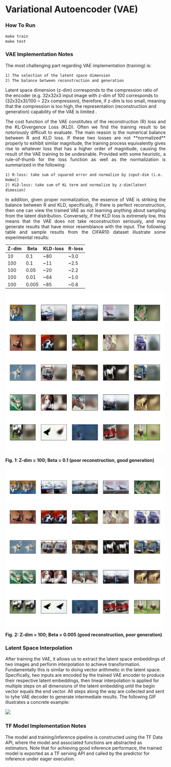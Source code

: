 # Variational Autoencoder (VAE)

### How To Run
```make
make train
make test
```

### VAE Implementation Notes
<p align="justify">
The most challenging part regarding VAE implementation (training) is: 

	1) The selection of the latent space dimension
	2) The balance between reconstruction and generation
	

Latent space dimension (z-dim) corresponds to the compression ratio of the encoder (e.g. 32x32x3 input image with z-dim of 100 corresponds to (32x32x3)/100 ~ 22x compression), therefore, if z-dim is too small, meaning that the compression is too high, the representation (reconstruction and generation) capability of the VAE is limited .
</p>

<p align="justify">
The cost function of the VAE constitutes of the reconstruction (R) loss and the KL-Divergence Loss (KLD). Often we find the training result to be notoriously difficult to evaluate. The main reason is the numerical balance between R and KLD loss. If these two losses are not **normalized** properly to exhibit similar magnitude, the training process equivalently gives rise to whatever loss that has a higher order of magnitude, causing the result of the VAE training to be undesirable. Provided with some heuristic, a rule-of-thumb for the loss function as well as the normalization is summarized in the following:
</p>

	1) R-loss: take sum of squared error and normalize by input-dim (i.e. HxWxC)
	2) KLD-loss: take sum of KL term and normalize by z-dim(latent dimesion) 

<p align="justify">
In addition, given proper normalization, the essence of VAE is striking the balance between R and KLD, specifically, if there is perfect reconstruction, then one can view the trained VAE as not learning anything about sampling from the latent distribution. Conversely, if the KLD loss is extremely low, this means that the VAE does not take reconstruction seriously, and may generate results that have minor resemblance with the input. The following table and sample results from the CIFAR10 dataset illustrate some experimental results:
</p>

|Z-dim   |Beta   |KLD-loss   |R-loss   |
|-----------|----------|---------------|-----------|
|10        |0.1     |~80         |~3.0    |
|100      |0.1     |~11          |~2.5   |
|100      |0.05   |~20          |~2.2   |
|100      |0.01   |~64          |~1.0   |
|100      |0.005  |~85         |~0.8   |

<img src="./imgs/z_100_b_1e-1_epoch_50.png" width="500" height="500">

**Fig. 1: Z-dim = 100; Beta = 0.1 (poor reconstruction, good generation)**

<img src="./imgs/z_100_b_5e-3_epoch_50.png" width="500" height="500">

**Fig. 2: Z-dim = 100; Beta = 0.005 (good reconstruction, poor generation)**

### Latent Space Interpolation
After training the VAE, it allows us to extract the latent space embeddings of two images and perform interpolation to achieve transformation. Fundamentally this is similar to doing vector arithmetic in the latent space. Specifically, two inputs are encoded by the trained VAE encoder to produce their respective latent embeddings, then linear interpolation is applied for multiple steps on all dimensions of the latent embedding until the begin vector equals the end vector. All steps along the way are collected and sent to tyhe VAE decoder to generate intermediate results. The following GIF illustrates a concrete example:

<img src="./imgs/latent_interpolation.gif">


### TF Model Implementation Notes
The model and training/inference pipeline is constructed using the TF Data API, where the model and associated functions are abstracted as estimators. Note that for achieving good inference performace, the trained model is exported as a TF serving API and called by the predictor for inference under eager execution.